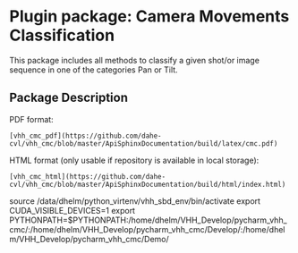# Plugin package: Camera Movements Classification

This package includes all methods to classify a given shot/or image sequence in one of the categories Pan or Tilt.

## Package Description

PDF format: 
    
    [vhh_cmc_pdf](https://github.com/dahe-cvl/vhh_cmc/blob/master/ApiSphinxDocumentation/build/latex/cmc.pdf)
    
HTML format (only usable if repository is available in local storage):
    
    [vhh_cmc_html](https://github.com/dahe-cvl/vhh_cmc/blob/master/ApiSphinxDocumentation/build/html/index.html)
    
    

source /data/dhelm/python_virtenv/vhh_sbd_env/bin/activate
export CUDA_VISIBLE_DEVICES=1
export PYTHONPATH=$PYTHONPATH:/home/dhelm/VHH_Develop/pycharm_vhh_cmc/:/home/dhelm/VHH_Develop/pycharm_vhh_cmc/Develop/:/home/dhelm/VHH_Develop/pycharm_vhh_cmc/Demo/


